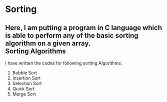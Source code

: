 # Sorting
Here, I am putting a program in C language which is able to perform any of the basic sorting algorithm on a given array.  
Sorting Algorithms
------------------
I have written the codes for following sorting Algorithms:  
1. Bubble Sort  
2. Insertion Sort  
3. Selection Sort  
4. Quick Sort  
5. Merge Sort  
